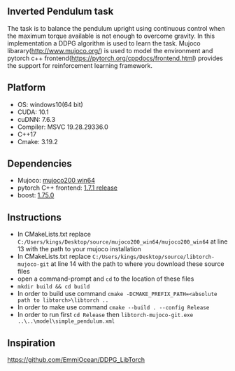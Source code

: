 ## Inverted Pendulum task
The task is to balance the pendulum upright using continuous control when the maximum torque available is not enough to overcome gravity. In this implementation a DDPG algorithm is used to learn the task. Mujoco libarary(http://www.mujoco.org/) is used to model the environment and pytorch c++ frontend(https://pytorch.org/cppdocs/frontend.html) provides the support for reinforcement learning framework.

## Platform

  * OS: windows10(64 bit)
  * CUDA: 10.1
  * cuDNN: 7.6.3
  * Compiler: MSVC 19.28.29336.0
  * C++17
  * Cmake: 3.19.2

## Dependencies
  * Mujoco: [mujoco200 win64](https://www.roboti.us/download/mujoco200_win64.zip)
  * pytorch C++ frontend: [1.7.1 release](https://pytorch.org/get-started/locally/)
  * boost: [1.75.0](https://www.boost.org/users/history/version_1_75_0.html)

## Instructions
  * In CMakeLists.txt replace `C:/Users/kings/Desktop/source/mujoco200_win64/mujoco200_win64` at line 13 with the path to your mujoco installation
  * In CMakeLists.txt replace `C:/Users/kings/Desktop/source/libtorch-mujoco-git` at line 14 with the path to where you download these source files
  * open a command-prompt and `cd` to the location of these files
  * `mkdir build && cd build`
  * In order to build use command `cmake -DCMAKE_PREFIX_PATH=<absolute path to libtorch>\libtorch ..`
  * In order to make use command `cmake --build . --config Release`
  * In order to run first `cd Release` then `libtorch-mujoco-git.exe ..\..\model\simple_pendulum.xml`

## Inspiration
https://github.com/EmmiOcean/DDPG_LibTorch
